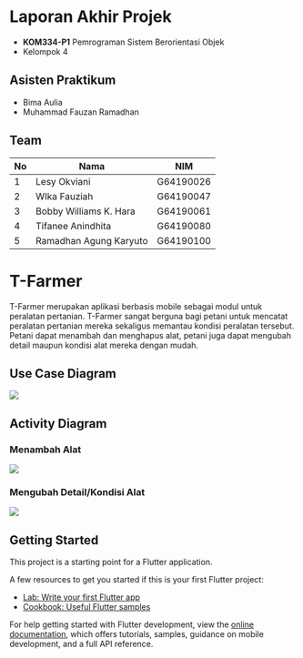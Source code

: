 # Laporan Akhir Projek
- **KOM334-P1** Pemrograman Sistem Berorientasi Objek
- Kelompok 4

## Asisten Praktikum
- Bima Aulia
- Muhammad Fauzan Ramadhan

## Team
<table>
  <thead>
      <th>No</th>
      <th>Nama</th>
      <th>NIM</th>
  </thead>
  
  <tbody>
    <tr>
      <td>1</td>
      <td>Lesy Okviani</td>
      <td>G64190026</td>
     </tr> 
    <tr>
      <td>2</td>
      <td>WIka Fauziah</td>
      <td>G64190047</td>
    </tr> 
    <tr>
      <td>3</td>
      <td>Bobby Williams K. Hara</td>
      <td>G64190061</td>
    </tr>
    <tr>
      <td>4</td>
      <td>Tifanee Anindhita</td>
      <td>G64190080</td>
    </tr>
    <tr>
      <td>5</td>
      <td>Ramadhan Agung Karyuto</td>
      <td>G64190100</td>
     </tr>
    </tbody>
</table> 


# T-Farmer

T-Farmer merupakan aplikasi berbasis mobile sebagai modul untuk peralatan pertanian. T-Farmer sangat berguna bagi petani untuk mencatat peralatan pertanian mereka sekaligus memantau kondisi peralatan tersebut. Petani dapat menambah dan menghapus alat, petani juga dapat mengubah detail maupun kondisi alat mereka dengan mudah.

## Use Case Diagram

<img src="https://drive.google.com/file/d/1OxzPFlh2Rod0lFHjI200WXNgUzKLZz4o/view?usp=sharing">

## Activity Diagram

### Menambah Alat

<img src="https://drive.google.com/file/d/1UJX2MizoeLoZkleNq7sJgr8ixBF7tIYJ/view?usp=sharing">

### Mengubah Detail/Kondisi Alat

<img src="https://drive.google.com/file/d/1kk3yNsrGLclMkI_cFG1VbOJ8WTXwvvh3/view?usp=sharing">

## Getting Started

This project is a starting point for a Flutter application.

A few resources to get you started if this is your first Flutter project:

- [Lab: Write your first Flutter app](https://docs.flutter.dev/get-started/codelab)
- [Cookbook: Useful Flutter samples](https://docs.flutter.dev/cookbook)

For help getting started with Flutter development, view the
[online documentation](https://docs.flutter.dev/), which offers tutorials,
samples, guidance on mobile development, and a full API reference.
